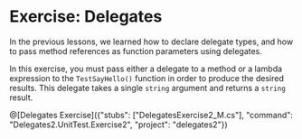 # Exercise: Delegates

In the previous lessons, we learned how to declare delegate types, and how to pass method references as function parameters using delegates.

In this exercise, you must pass either a delegate to a method or a lambda expression to the `TestSayHello()` function in order to produce the desired results. This delegate takes a single `string` argument and returns a `string` result.

@[Delegates Exercise]({"stubs": ["DelegatesExercise2_M.cs"], "command": "Delegates2.UnitTest.Exercise2", "project": "delegates2"})
